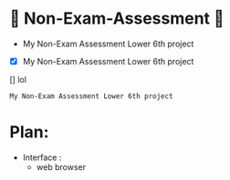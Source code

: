 # 🔷 Non-Exam-Assessment 🔷

* My Non-Exam Assessment Lower 6th project

- [x] My Non-Exam Assessment Lower 6th project

[] lol

    My Non-Exam Assessment Lower 6th project


# Plan:

* Interface :
    - web browser

